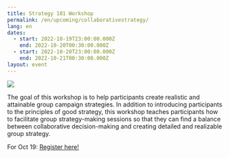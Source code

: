 ```yaml
---
title: Strategy 101 Workshop
permalink: /en/upcoming/collaborativestrategy/
lang: en
dates:
  - start: 2022-10-19T23:00:00.000Z
    end: 2022-10-20T00:30:00.000Z
  - start: 2022-10-20T23:00:00.000Z
    end: 2022-10-21T00:30:00.000Z
layout: event
---
```

![](/media/1.png)

The goal of this workshop is to help participants create realistic and attainable group campaign strategies. In addition to introducing participants to the principles of good strategy, this workshop teaches participants how to facilitate group strategy-making sessions so that they can find a balance between collaborative decision-making and creating detailed and realizable group strategy.

F﻿or Oct 19: [Register here! ](https://us02web.zoom.us/meeting/register/tZMrcuqvrjgrEtaTOFtWcy2y7sdM0g5SUmq0)[](https://us02web.zoom.us/meeting/register/tZcrd-igrj8jHdDt23s0ghqOvTb8-Hbk4K_S)



[](https://us02web.zoom.us/meeting/register/tZUofumoqjspE9wcNBTO0XY6SgfBP6LgcDBV)[](https://us02web.zoom.us/meeting/register/tZUofumoqjspE9wcNBTO0XY6SgfBP6LgcDBV)